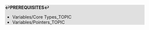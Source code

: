 <div style="margin:2em; background-color: #e0e0e0;">

<strong>↩PREREQUISITES↩</strong>

 * Variables/Core Types_TOPIC
 * Variables/Pointers_TOPIC

</div>

